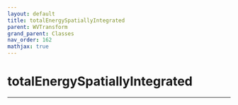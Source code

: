 ```yaml
---
layout: default
title: totalEnergySpatiallyIntegrated
parent: WVTransform
grand_parent: Classes
nav_order: 162
mathjax: true
---
```


#  totalEnergySpatiallyIntegrated




---

